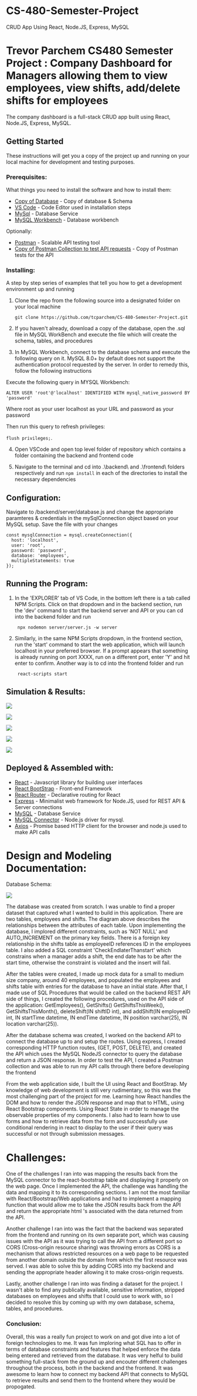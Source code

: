# CS-480-Semester-Project
CRUD App Using React, Node.JS, Express, MySQL


# Trevor Parchem CS480 Semester Project : Company Dashboard for Managers allowing them to view employees, view shifts, add/delete shifts for employees
The company dashboard is a full-stack CRUD app built using React, Node.JS, Express, MySQL.
  
## Getting Started  
  
These instructions will get you a copy of the project up and running on your local machine for development and testing purposes.  
  
### Prerequisites:  
  
What things you need to install the software and how to install them:  
* [Copy of Database](https://www.dropbox.com/s/ypo1j7t6g3js5ma/databaseSetup.sql?dl=0) - Copy of database & Schema
* [VS Code](https://code.visualstudio.com/) - Code Editor used in installation steps
* [MySql](https://www.mysql.com/) - Database Service
* [MySQL Workbench](https://dev.mysql.com/downloads/workbench) - Database workbench 

Optionally: 
* [Postman](https://www.postman.com/) - Scalable API testing tool 
* [Copy of Postman Collection to test API requests](https://www.dropbox.com/s/87u7ymbui71dgg4/CS%20480%20Semester%20Project.postman_collection.json?dl=0) - Copy of Postman tests for the API
  
### Installing:  
  
A step by step series of examples that tell you how to get a development environment up and running  
  
1. Clone the repo from the following source into a designated folder on your local machine  
	```
	git clone https://github.com/tcparchem/CS-480-Semester-Project.git
	```

2. If you haven't already, download a copy of the database, open the .sql file in MySQL WorkBench and execute the file which will create the schema, tables, and procedures

3. In MySQL Workbench, connect to the database schema and execute the following query on it. MySQL 8.0+ by default does not support the authentication protocol requested by the server. In order to remedy this, follow the following instructions

Execute the following query in MYSQL Workbench:

``` ALTER USER 'root'@'localhost' IDENTIFIED WITH mysql_native_password BY 'password' ```

Where root as your user localhost as your URL and password as your password

Then run this query to refresh privileges:

``` flush privileges; ```. 


4. Open VSCode and open top level folder of repository which contains a folder containing the backend and frontend code 

5. Navigate to the terminal and cd into .\backend\ and .\frontend\ folders respectively and run ``` npm install ``` in each of the directories to install the necessary dependencies
    

## Configuration:  
Navigate to /backend/server/database.js and change the appropriate paramteres & credentials in the mySqlConnection object based on your MySQL setup. Save the file with your changes
```
const mysqlConnection = mysql.createConnection({
  host: 'localhost',
  user: 'root',
  password: 'password',
  database: 'employees',
  multipleStatements: true
});
```

## Running the Program:  
  
1. In the 'EXPLORER' tab of VS Code, in the bottom left there is a tab called NPM Scripts. Click on that dropdown and in the backend section, run the 'dev' command to start the backend server and API or you can cd into the backend folder and run 
	```
	 npx nodemon server/server.js -w server
	```  
    
2. Similarly, in the same NPM Scripts dropdown, in the frontend section, run the 'start' command to start the web application, which will launch localhost in your preferred browser. If a prompt appears that something is already running on port XXXX, run on a different port, enter 'Y' and hit enter to confirm. Another way is to cd into the frontend folder and run 
	```
	 react-scripts start
	```  
  
## Simulation & Results:
![](https://i.imgur.com/jWpttD6.png)    

![](https://i.imgur.com/0InAig0.png)     

![](https://i.imgur.com/64gIrPJ.png)     

![](https://i.imgur.com/LZQXbsP.png)    

![](https://i.imgur.com/Si5NJSi.png)      


## Deployed & Assembled with:  
* [React](https://reactjs.org/) - Javascript library for building user interfaces
* [React BootStrap](https://react-bootstrap.github.io/) - Front-end Framework
* [React Router](https://reactrouter.com/) - Declarative routing for React
* [Express](https://expressjs.com/) - Minimalist web framework for Node.JS, used for REST API & Server connections 
* [MySQL](https://www.mysql.com/) - Database Service 
* [MySQL Connector](https://www.npmjs.com/package/mysql) - Node.js driver for mysql. 
* [Axios](https://www.npmjs.com/package/axios) - Promise based HTTP client for the browser and node.js used to make API calls

# Design and Modeling Documentation:  
Database Schema:     

![](https://i.imgur.com/O6IsqHa.png)      


The database was created from scratch. I was unable to find a proper dataset that captured what I wanted to build in this application. There are two tables, employees and shifts. The diagram above describes the relationships between the attributes of each table. Upon implementing the database, I implored different constraints, such as 'NOT NULL' and AUTO_INCREMENT on the primary key fields. There is a foreign key relationship in the shifts table as employeeID references ID in the employees table. I also added a SQL constraint 'CheckEndlaterThanstart' which constrains when a manager adds a shift, the end date has to be after the start time, otherwise the constraint is violated and the insert will fail. 

After the tables were created, I made up mock data for a small to medium size company, around 40 employees, and populated the employees and shifts table with entries for the database to have an initial state. After that, I made use of SQL Procedures that would be called on the backend REST API side of things, I created the following procedures, used on the API side of the application: GetEmployees(), GetShifts() GetShiftsThisWeek(), GetShiftsThisMonth(), deleteShift(IN shiftID int), and addShift(IN employeeID int, IN startTime datetime, IN endTime datetime, IN position varchar(25), IN location varchar(25)).

After the database schema was created, I worked on the backend API to connect the database up to and setup the routes. Using express, I created corresponding HTTP function routes, (GET, POST, DELETE), and created the API which uses the MySQL NodeJS connector to query the database and return a JSON response. In order to test the API, I created a Postman collection and was able to run my API calls through there before developing the frontend

From the web application side, I built the UI using React and BootStrap. My knowledge of web development is still very rudimentary, so this was the most challenging part of the project for me. Learning how React handles the DOM and how to render the JSON response and map that to HTML, using React Bootstrap components. Using React State in order to manage the observable properties of my components. I also had to learn how to use forms and how to retrieve data from the form and successfully use conditional rendering in react to display to the user if their query was successful or not through submission messages. 

# Challenges:
One of the challenges I ran into was mapping the results back from the MySQL connector to the react-bootstrap table and displaying it properly on the web page. Once I implemented the API, the challenge was handling the data and mapping it to its corresponding sections. I am not the most familiar with React/Bootstrap/Web applications and had to implement a mapping function that would allow me to take the JSON results back from the API and return the appropriate html <tr>'s associated with the data returned from the API. 
	
Another challenge I ran into was the fact that the backend was separated from the frontend and running on its own separate port, which was causing issues with the API as it was trying to call the API from a different port so CORS (Cross-origin resource sharing) was throwing errors as CORS is a mechanism that allows restricted resources on a web page to be requested from another domain outside the domain from which the first resource was served. I was able to solve this by adding CORS into my backend and sending the appropriate header allowing it to make cross-origin requests. 

Lastly, another challenge I ran into was finding a dataset for the project. I wasn't able to find any publically available, sensitive information, stripped databases on employees and shifts that I could use to work with, so I decided to resolve this by coming up with my own database, schema, tables, and procedures. 

### Conclusion:  
Overall, this was a really fun project to work on and got dive into a lot of foreign technologies to me. It was fun imploring what SQL has to offer in terms of database constraints and features that helped enforce the data being entered and retrieved from the database. It was very helful to build something full-stack from the ground up and encouter different challenges throughout the process, both in the backend and the frontend. It was awesome to learn how to connect my backend API that connects to MySQL to retrieve results and send them to the frontend where they would be propogated. 
